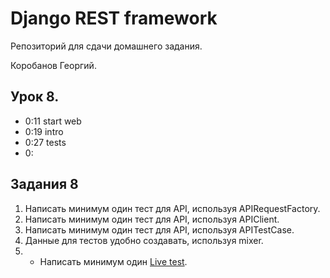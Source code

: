 # Django REST framework

Репозиторий для сдачи домашнего задания.

Коробанов Георгий.

## Урок 8.
* 0:11 start web
* 0:19 intro
* 0:27 tests
* 0:

## Задания 8
1. Написать минимум один тест для API, используя APIRequestFactory.
2. Написать минимум один тест для API, используя APIClient.
3. Написать минимум один тест для API, используя APITestCase.
4. Данные для тестов удобно создавать, используя mixer.
5. * Написать минимум один [Live test](https://www.django-rest-framework.org/api-guide/testing/#live-tests).

[comment]: <> (## Урок 7. Авторизация на стороне клиента)
[comment]: <> (* 0:06 start)
[comment]: <> (* 0:08 JWT)
[comment]: <> (* 0:21 intro)
[comment]: <> (* 0:34 Auth.js component)
[comment]: <> (* 0:37 handleChange)
[comment]: <> (* 0:41 handleSubmit)
[comment]: <> (* 0:44 import and Link)
[comment]: <> (* 0:45 Route)
[comment]: <> (* 0:50 get_token)
[comment]: <> (* 1:00 set_token)
[comment]: <> (* 1:05 npm install universal-cookie)
[comment]: <> (* 1:19 after relax)
[comment]: <> (* 1:21 get_token_from_cookies)
[comment]: <> (* 1:23 get_headers)
[comment]: <> (* 1:26 is_auth)
[comment]: <> (* 1:41 logout)
[comment]: <> (* 1:47 hw)
[comment]: <> (## Задания 7)
[comment]: <> (1. Создать компонент для авторизации с формой логина и пароля пользователя.)
[comment]: <> (2. При отправке формы получить токен пользователя.)
[comment]: <> (3. Сохранить токен пользователя в localStorage или cookies.)
[comment]: <> (4. Добавить кнопку logout &#40;«выйти»&#41;. По нажатию на неё очищать токен в localStorage или cookies.)
[comment]: <> (5. Прикладывать токен к последующим запросам.)
[comment]: <> (6. * На всех страницах отображать имя авторизованного пользователя и кнопку «Выйти», либо кнопку «Войти», если пользователь не авторизован.)
[comment]: <> (## Урок 6. Авторизация. Система прав)
[comment]: <> (* 0:11 start)
[comment]: <> (* 0:13 hw)
[comment]: <> (* 0:20 getProject&#40;id&#41;)
[comment]: <> (* 0:25 author if first_name)
[comment]: <> (* 0:31 lesson intro)
[comment]: <> (* 0:39 permissions is_authenticated is_admin)
[comment]: <> (* 0:44 StaffOnly | BasePermission)
[comment]: <> (* 0:49 DjangoModelPermissionsOrAnonReadOnly)
[comment]: <> (* 0:54 create groups)
[comment]: <> (* 1:11 relax 1:21)
[comment]: <> (* 1:23 authentication BasicAuthentication | token)
[comment]: <> (* 1:29 rest_framework.authtoken | migrate | urls | api-token-auth/ obtain_auth_token)
[comment]: <> (* 1:37 hw +1)
[comment]: <> (* 1:38 6 screen in zip)
[comment]: <> (## Задания 6)
[comment]: <> (1. В проекте реализовать систему прав. )
[comment]: <> (Есть 3 вида пользователей: администраторы, разработчики, владельцы проектов.)
[comment]: <> (* администраторы могут всё;)
[comment]: <> (* разработчики имеют все права на модель ToDo, могут просматривать модели Project и User;)
[comment]: <> (* владельцы проектов имеют права на просмотр модели User и все права на модель Project и ToDo.)
[comment]: <> (2. Добавить в проект базовую авторизацию.)
[comment]: <> (3. Добавить в проект авторизацию по токену.)
[comment]: <> (4. &#40;Задание со *&#41; Добавить в проект авторизацию по JWT токену: [ссылка]&#40;https://github.com/SimpleJWT/django-rest-framework-simplejwt&#41;.)
[comment]: <> (## Урок 5. Routing. SPA )
[comment]: <> (* 0:00 start)
[comment]: <> (* 0:02 hw -1)
[comment]: <> (* 0:12 webinar)
[comment]: <> (* 0:22 npm i react-router-dom@5.2.0)
[comment]: <> (* 0:35 HashRouter)
[comment]: <> (* 0:41 BrowserRouter)
[comment]: <> (* 0:44 nav | Link)
[comment]: <> (* 0:50 notfound404)
[comment]: <> (* 0:53 Switch)
[comment]: <> (* 0:55 Redirect)
[comment]: <> (* 1:08 after relax)
[comment]: <> (* 1:11 link author name)
[comment]: <> (* 1:13 useparams | Router с параметрами)
[comment]: <> (* 1:24 hw)
[comment]: <> (* 1:29 authorID)
[comment]: <> (* 1:34 correct)
[comment]: <> (* 1:37 load part of component)
[comment]: <> (## Задания 5)
[comment]: <> (* Исправить ДЗ 4 в соответствии с исправлениями Пухова и Николая)
[comment]: <> (1. Сделать переходы между тремя страницами: список пользователей, список проектов, список ToDo. )
[comment]: <> (2. Добавить компоненты для новых страниц &#40;список проектов и список ToDo&#41; и загрузку данных с back-end. )
[comment]: <> (3. При необходимости перенастроить сериализацию на стороне back-end. )
[comment]: <> (4. По желанию можно добавить любые другие страницы.)
[comment]: <> (5. &#40;Задание со *&#41; Реализовать страницу с информацией для одного проекта. Переход на неё осуществляется по нажатию на проект из списка.)
[comment]: <> (## Урок 4. Views. Filtering. Pagination)
[comment]: <> (* 0:01 start hw)
[comment]: <> (* 0:06 mixer)
[comment]: <> (* 0:09 camelCase)
[comment]: <> (* 0:10 views)
[comment]: <> (* 0:14 APIView -> Generic -> ModelViewSet)
[comment]: <> (* 0:22 func get APIView)
[comment]: <> (* 0:25 CreateAPIView mixins)
[comment]: <> (* 0:34 ViewSet)
[comment]: <> (* 0:40 only)
[comment]: <> (* 0:43 ModelViewSet)
[comment]: <> (* 0:47 relax 1:13)
[comment]: <> (* 0:57 Custom ViewSet)
[comment]: <> (* 1:02 filters)
[comment]: <> (* 1:06 kwargs filter)
[comment]: <> (* 1:09 query_params)
[comment]: <> (* 1:13 django_filters)
[comment]: <> (* 1:15 filterset_class)
[comment]: <> (* 1:17 paginations)
[comment]: <> (* 1:21 hw mixer)
[comment]: <> (* 1:23 hw +1)
[comment]: <> (## Задания 4)
[comment]: <> (1. Установить размер страницы для всех api 100 записей. )
[comment]: <> (2. Выбрать подходящий класс для постраничного вывода.)
[comment]: <> (3. В проекте доработать API следующим образом:)
[comment]: <> (   * модель User: есть возможность просмотра списка и каждого пользователя в отдельности, можно вносить изменения, нельзя удалять и создавать;)
[comment]: <> (   * модель Project: доступны все варианты запросов; для постраничного вывода установить размер страницы 10 записей; добавить фильтрацию по совпадению части названия проекта;)
[comment]: <> (   * модель ToDo: доступны все варианты запросов; при удалении не удалять ToDo, а выставлять признак, что оно закрыто; добавить фильтрацию по проекту; для постраничного вывода установить размер страницы 20.)
[comment]: <> (4. &#40;Задание со *&#41; В модели ToDo добавить фильтрацию по дате создания. Передадим 2 даты, дату начала и окончания &#40;https://django-filter.readthedocs.io/en/latest/index.html&#41;.)
[comment]: <> (## Урок 3. Serializers. Renderers. Routers)
[comment]: <> (* 0:01 start webinar)
[comment]: <> (* 0:02 hw -1)
[comment]: <> (* 0:08 presume)
[comment]: <> (* 0:11 test_models)
[comment]: <> (* 0:12 test_serializers | configurations)
[comment]: <> (* 0:30 test_serializers1)
[comment]: <> (* 0:50 relax)
[comment]: <> (* 1:01 test_serializers2)
[comment]: <> (* 1:05 many=True)
[comment]: <> (* 1:07 Author __str__ | models | migrations | manytomany in db)
[comment]: <> (* 1:11 serializers)
[comment]: <> (* 1:15 views)
[comment]: <> (* 1:17 urls)
[comment]: <> (* 1:19 serializers to view many authors)
[comment]: <> (* 1:22 HyperlinkedModelSerializer)
[comment]: <> (* 1:27 settings renderer classes)
[comment]: <> (* 1:32 simple router)
[comment]: <> (* 1:34 hw)
[comment]: <> (## Задания 3)
[comment]: <> (1. В проекте создать новое приложение для работы с TODO.)
[comment]: <> (2. Добавить модель Project. Это проект, для которого записаны TODO. У него есть название, может быть ссылка на репозиторий и набор пользователей, которые работают с этим проектом. Создать модель, выбрать подходящие типы полей и связей с другими моделями.)
[comment]: <> (3. Добавить модель TODO. Это заметка. У ToDo есть проект, в котором сделана заметка, текст заметки, дата создания и обновления, пользователь, создавший заметку. Содержится и признак — активно TODO или закрыто. Выбрать подходящие типы полей и связей с другими моделями.)
[comment]: <> (4. Создать API для моделей Projects и ToDo. Пока можно использовать ViewSets по аналогии с моделью User.)
[comment]: <> (5. При сериализации моделей выбрать нужный вид для связанных моделей.)
[comment]: <> (6. &#40;Задание со *&#41; На стороне клиента используется camelCase в отличие от snake_case, который мы используем в python. Реализовать представление данных в виде camelCase &#40;https://www.django-rest-framework.org/api-guide/parsers/#camelcase-json&#41;.)
[comment]: <> (7. &npm install react-bootstrap)
[comment]: <> (## Урок 2. Введение в React. Компонентный подход)
[comment]: <> (* 0:00 start webinar)
[comment]: <> (* 0:11 install)
[comment]: <> (* 0:13 npx create-react-app frontend)
[comment]: <> (* 0:17 npm start)
[comment]: <> (* 0:27 app component props)
[comment]: <> (* 0:30 states auth?)
[comment]: <> (* 0:35 components)
[comment]: <> (* 0:36 author item)
[comment]: <> (* 0:40 author list)
[comment]: <> (* 0:48 componentDidMount)
[comment]: <> (* 1:06 after relax)
[comment]: <> (* 1:12 npm install axios | import in App)
[comment]: <> (* 1:16 axios get)
[comment]: <> (* 1:18 pip install django-cors-headers)
[comment]: <> (* 1:19 settings cors)
[comment]: <> (* 1:27 hw)
[comment]: <> (## Задания 2)
[comment]: <> (1. С помощью create-react-app создать приложение для front-end-части проекта.)
[comment]: <> (2. На React создать страницу для отображения списка пользователей из нескольких компонентов. Пока эта страница будет доступна всем, после разграничения прав и только для администратора. )
[comment]: <> (3. Добавить на страницу компоненты Menu и Footer.)
[comment]: <> (4. В главном приложении получить данные обо всех пользователях и вывести их на странице.)
[comment]: <> (## Урок 1. Введение в REST и Django REST Framework)
[comment]: <> (* 1:24 install libs)
[comment]: <> (* 1:28 add app rest_framework | startapp authors)
[comment]: <> (* 1:29 model author)
[comment]: <> (* 1:31 urls rest)
[comment]: <> (* 1:33 serializers)
[comment]: <> (* 1:37 views)
[comment]: <> (* 1:41 router)
[comment]: <> (* 1:58 resume)
[comment]: <> (* 2:08 hw)
[comment]: <> (## Задания 1)
[comment]: <> (1. Создать новый проект на github или gitlab.)
[comment]: <> (2. Создать django-проект.)
[comment]: <> (3. Установить DRF и подключить его к django-проекту.)
[comment]: <> (4. Создать приложение для работы с пользователем.)
[comment]: <> (5. Создать свою модель пользователя.)
[comment]: <> (6. В ней поле email сделать уникальным.)
[comment]: <> (7. Сделать для неё базовое API — по аналогии модели Author. В качестве полей выбрать username, firstname, lastname, email. Если выбрать все поля, при попытке сериализации может возникнуть ошибка сериализации связанного поля. Эту тему мы рассмотрим далее.)
[comment]: <> (8. Подключить стандартную админку.)
[comment]: <> (10. &#40;Задание со *&#41; Создать management command — скрипт для запуска через manage.py для автоматического создания суперпользователя и нескольких тестовых пользователей &#40;Management commands&#41;.)
[comment]: <> (11. Сдать работу в виде ссылки на репозиторий с кодом.)
